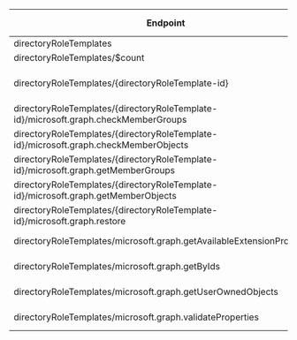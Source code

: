 | Endpoint | v1.0 | V1.0-Url | v1.0-Methods | beta | Beta-Url | Beta-Methods | Path | Root | Children | Segment |
| ----------| ----------| ----------| ----------| ----------| ----------| ----------| ----------| ----------| ----------| ----------|
| directoryRoleTemplates| True| https://graph.microsoft.com/v1.0/directoryRoleTemplates| Get Post| True| https://graph.microsoft.com/beta/directoryRoleTemplates| Get Post| directoryRoleTemplates| directoryRoleTemplates| 6| directoryRoleTemplates|
| directoryRoleTemplates/$count| True| https://graph.microsoft.com/v1.0/directoryRoleTemplates/$count| Get| True| https://graph.microsoft.com/beta/directoryRoleTemplates/$count| Get| directoryRoleTemplates $count| directoryRoleTemplates| 0| $count|
| directoryRoleTemplates/{directoryRoleTemplate-id}| True| https://graph.microsoft.com/v1.0/directoryRoleTemplates/{directoryRoleTemplate-id}| Get Patch Delete| True| https://graph.microsoft.com/beta/directoryRoleTemplates/{directoryRoleTemplate-id}| Get Patch Delete| directoryRoleTemplates {directoryRoleTemplate-id}| directoryRoleTemplates| 5| {directoryRoleTemplate-id}|
| directoryRoleTemplates/{directoryRoleTemplate-id}/microsoft.graph.checkMemberGroups| True| https://graph.microsoft.com/v1.0/directoryRoleTemplates/{directoryRoleTemplate-id}/microsoft.graph.checkMemberGroups| Post| True| https://graph.microsoft.com/beta/directoryRoleTemplates/{directoryRoleTemplate-id}/microsoft.graph.checkMemberGroups| Post| directoryRoleTemplates {directoryRoleTemplate-id} microsoft.graph.checkMemberGroups| directoryRoleTemplates| 0| microsoft.graph.checkMemberGroups|
| directoryRoleTemplates/{directoryRoleTemplate-id}/microsoft.graph.checkMemberObjects| True| https://graph.microsoft.com/v1.0/directoryRoleTemplates/{directoryRoleTemplate-id}/microsoft.graph.checkMemberObjects| Post| True| https://graph.microsoft.com/beta/directoryRoleTemplates/{directoryRoleTemplate-id}/microsoft.graph.checkMemberObjects| Post| directoryRoleTemplates {directoryRoleTemplate-id} microsoft.graph.checkMemberObjects| directoryRoleTemplates| 0| microsoft.graph.checkMemberObjects|
| directoryRoleTemplates/{directoryRoleTemplate-id}/microsoft.graph.getMemberGroups| True| https://graph.microsoft.com/v1.0/directoryRoleTemplates/{directoryRoleTemplate-id}/microsoft.graph.getMemberGroups| Post| True| https://graph.microsoft.com/beta/directoryRoleTemplates/{directoryRoleTemplate-id}/microsoft.graph.getMemberGroups| Post| directoryRoleTemplates {directoryRoleTemplate-id} microsoft.graph.getMemberGroups| directoryRoleTemplates| 0| microsoft.graph.getMemberGroups|
| directoryRoleTemplates/{directoryRoleTemplate-id}/microsoft.graph.getMemberObjects| True| https://graph.microsoft.com/v1.0/directoryRoleTemplates/{directoryRoleTemplate-id}/microsoft.graph.getMemberObjects| Post| True| https://graph.microsoft.com/beta/directoryRoleTemplates/{directoryRoleTemplate-id}/microsoft.graph.getMemberObjects| Post| directoryRoleTemplates {directoryRoleTemplate-id} microsoft.graph.getMemberObjects| directoryRoleTemplates| 0| microsoft.graph.getMemberObjects|
| directoryRoleTemplates/{directoryRoleTemplate-id}/microsoft.graph.restore| True| https://graph.microsoft.com/v1.0/directoryRoleTemplates/{directoryRoleTemplate-id}/microsoft.graph.restore| Post| True| https://graph.microsoft.com/beta/directoryRoleTemplates/{directoryRoleTemplate-id}/microsoft.graph.restore| Post| directoryRoleTemplates {directoryRoleTemplate-id} microsoft.graph.restore| directoryRoleTemplates| 0| microsoft.graph.restore|
| directoryRoleTemplates/microsoft.graph.getAvailableExtensionProperties| True| https://graph.microsoft.com/v1.0/directoryRoleTemplates/microsoft.graph.getAvailableExtensionProperties| Post| False| | | directoryRoleTemplates microsoft.graph.getAvailableExtensionProperties| directoryRoleTemplates| 0| microsoft.graph.getAvailableExtensionProperties|
| directoryRoleTemplates/microsoft.graph.getByIds| True| https://graph.microsoft.com/v1.0/directoryRoleTemplates/microsoft.graph.getByIds| Post| True| https://graph.microsoft.com/beta/directoryRoleTemplates/microsoft.graph.getByIds| Post| directoryRoleTemplates microsoft.graph.getByIds| directoryRoleTemplates| 0| microsoft.graph.getByIds|
| directoryRoleTemplates/microsoft.graph.getUserOwnedObjects| False| | | True| https://graph.microsoft.com/beta/directoryRoleTemplates/microsoft.graph.getUserOwnedObjects| Post| directoryRoleTemplates microsoft.graph.getUserOwnedObjects| directoryRoleTemplates| 0| microsoft.graph.getUserOwnedObjects|
| directoryRoleTemplates/microsoft.graph.validateProperties| True| https://graph.microsoft.com/v1.0/directoryRoleTemplates/microsoft.graph.validateProperties| Post| True| https://graph.microsoft.com/beta/directoryRoleTemplates/microsoft.graph.validateProperties| Post| directoryRoleTemplates microsoft.graph.validateProperties| directoryRoleTemplates| 0| microsoft.graph.validateProperties|
